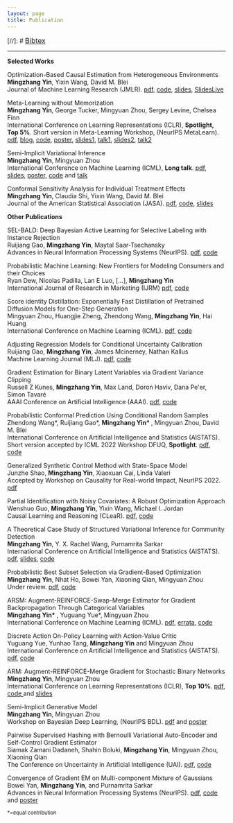 ```yaml
---
layout: page
title: Publication 
---
```

[//]: #  <span style="font-size:16px"> <a href="https://mingzhang-yin.github.io/assets/pdfs/reference.bib">Bibtex</a> </span> 

___ 

<!--
### Publication 
-->  

**Selected Works**

Optimization-Based Causal Estimation from Heterogeneous Environments
<br> <span style="font-size:14px">  **Mingzhang Yin**, Yixin Wang, David M. Blei  <br> Journal of Machine Learning Research (JMLR). [pdf](https://www.jmlr.org/papers/volume25/21-1028/21-1028.pdf), [code](https://github.com/mingzhang-yin/CoCo), [slides](https://mingzhang-yin.github.io/assets/pdfs/coco_talk.pdf), [SlidesLive](https://recorder-v3.slideslive.com/?share=96251&s=6c38cf3d-e9f4-4b2b-831b-76320f2a04e7)

Meta-Learning without Memorization
 <br> <span style="font-size:14px"> **Mingzhang Yin**, George Tucker, Mingyuan Zhou, Sergey Levine, Chelsea Finn  <br>
International Conference on Learning Representations (ICLR), **Spotlight, Top 5%**. Short version in Meta-Learning Workshop, (NeurIPS MetaLearn). [pdf](https://arxiv.org/pdf/1912.03820.pdf), <a href="https://mingzhang-yin.github.io/2020/04/10/Meta-learning-without-Memorization.html" target="_blank">blog</a>, [code](https://github.com/mingzhang-yin/Meta-learning-without-memorization), <a href="https://mingzhang-yin.github.io/assets/pdfs/memo_poster.pdf" target="_blank">poster</a>, <a href="http://ai.stanford.edu/~cbfinn/_files/neurips19_memorization.pdf" target="_blank">slides1</a>, <a href="https://slideslive.com/38921876/bayesian-deep-learning-3" target="_blank">talk1</a>, <a href="https://mingzhang-yin.github.io/assets/pdfs/iclr2020_slides.pdf" target="_blank">slides2</a>, <a href="https://youtu.be/emUvd3WqHMs" target="_blank">talk2</a>

Semi-Implicit Variational Inference
<br> <span style="font-size:14px"> **Mingzhang Yin**, Mingyuan Zhou  <br>
International Conference on Machine Learning (ICML), **Long talk**.  [pdf](http://proceedings.mlr.press/v80/yin18b/yin18b.pdf), <a href="https://github.com/mingzhang-yin/mingzhang-yin.github.io/blob/master/assets/pdfs/SIVI_ICML.pdf" target="_blank">slides</a>, <a href="https://mingzhang-yin.github.io/assets/pdfs/SIVI_poster.pdf" target="_blank">poster</a>, <a href="https://github.com/mingzhang-yin/SIVI" target="_blank">code</a> and <a href="https://vimeo.com/294655456" target="_blank"> talk </a> 
 </span>

Conformal Sensitivity Analysis for Individual Treatment Effects
<br> <span style="font-size:14px">  **Mingzhang Yin**, Claudia Shi, Yixin Wang, David M. Blei  <br> Journal of the American Statistical Association (JASA). [pdf](https://www.tandfonline.com/doi/abs/10.1080/01621459.2022.2102503), [code](https://github.com/mingzhang-yin/Conformal-sensitivity-analysis), [slides](https://mingzhang-yin.github.io/assets/pdfs/Sensitivity-ITE-slides.pdf)


**Other Publications**
 

SEL-BALD: Deep Bayesian Active Learning for Selective Labeling with Instance Rejection
<br> <span style="font-size:14px">  Ruijiang Gao, **Mingzhang Yin**, Maytal Saar-Tsechansky <br> Advances in Neural Information Processing Systems
(NeurIPS). [pdf](https://openreview.net/pdf?id=tDMTwto6jv), [code](https://github.com/ruijiang81/SEL-BALD)

Probabilistic Machine Learning: New Frontiers for Modeling Consumers and their Choices <br> <span style="font-size:14px">  Ryan Dew, Nicolas Padilla, Lan E Luo, [...], **Mingzhang Yin** <br> International Journal of Research in Marketing (IJRM)
[pdf](https://www.sciencedirect.com/science/article/pii/S0167811624000995?dgcid=coauthor), [code](https://rtdew1.github.io/code_appendix.html)

Score identity Distillation: Exponentially Fast Distillation of Pretrained Diffusion Models for One-Step Generation <br> <span style="font-size:14px"> Mingyuan Zhou, Huangjie Zheng, Zhendong Wang, **Mingzhang Yin**, Hai Huang  <br> International Conference on Machine Learning (ICML). [pdf](https://openreview.net/pdf?id=QhqQJqe0Wq), [code](https://github.com/mingyuanzhou/SiD)

Adjusting Regression Models for Conditional Uncertainty Calibration
<br> <span style="font-size:14px">  Ruijiang Gao, **Mingzhang Yin**, James Mcinerney, Nathan Kallus <br> Machine Learning Journal (MLJ). [pdf](https://trebuchet.public.springernature.app/get_content/210556b9-3abe-4708-bad8-9c7fb2e0cbbc?utm_source=rct_congratemailt&utm_medium=email&utm_campaign=nonoa_20241111&utm_content=10.1007/s10994-024-06627-7), [code](https://github.com/ruijiang81/adjusting_reg_model)


 
 Gradient Estimation for Binary Latent Variables via Gradient Variance Clipping 
 <br> <span style="font-size:14px">   Russell Z Kunes, <b>Mingzhang Yin</b>, Max Land, Doron Haviv, Dana Pe'er, Simon Tavaré    <br> AAAI Conference on Artificial Intelligence (AAAI).  [pdf](https://arxiv.org/pdf/2208.06124.pdf), [code](https://github.com/russellkune/gradient-estimators)
 
 
Probabilistic Conformal Prediction Using Conditional Random Samples
<br> <span style="font-size:14px">  Zhendong Wang\*, Ruijiang Gao\*, <b>Mingzhang Yin* </b>, Mingyuan Zhou, David M. Blei    <br> International Conference on Artificial Intelligence and Statistics (AISTATS). Short version accepted by ICML 2022 Workshop DFUQ, **Spotlight**. [pdf](https://arxiv.org/pdf/2206.06584.pdf), [code](https://github.com/Zhendong-Wang/Probabilistic-Conformal-Prediction)
 
Generalized Synthetic Control Method with State-Space Model
 <br> <span style="font-size:14px">   Junzhe Shao, <b>Mingzhang Yin</b>, Xiaoxuan Cai, Linda Valeri   <br> Accepted by Workshop on Causality for Real-world Impact, NeurIPS 2022.    [pdf](https://openreview.net/forum?id=OwyiIBIFCrn)

Partial Identification with Noisy Covariates: A Robust Optimization Approach 
<br> <span style="font-size:14px">  Wenshuo Guo, **Mingzhang Yin**, Yixin Wang, Michael I. Jordan   <br> Causal Learning and Reasoning (CLeaR). [pdf](https://openreview.net/pdf?id=-NVBxy0TdU), [code](https://github.com/wenshuoguo/robust-causal-code-public)
 
 
A Theoretical Case Study of Structured Variational Inference for Community Detection
<br> <span style="font-size:14px">  **Mingzhang Yin**, Y. X. Rachel Wang, Purnamrita Sarkar  <br>
International Conference on Artificial Intelligence and Statistics (AISTATS). [pdf](http://proceedings.mlr.press/v108/yin20a/yin20a.pdf), <a href="https://mingzhang-yin.github.io/assets/pdfs/vips_slides.pdf" target="_blank">slides</a>, <a href="https://github.com/mingzhang-yin/VIPS" target="_blank">code</a>
 

Probabilistic Best Subset Selection via Gradient-Based Optimization
<br> <span style="font-size:14px">  **Mingzhang Yin**, Nhat Ho, Bowei Yan, Xiaoning Qian, Mingyuan Zhou  <br> Under review. [pdf](https://arxiv.org/pdf/2006.06448.pdf), [code](https://github.com/mingzhang-yin/Probabilistic-Best-Subset)


ARSM: Augment-REINFORCE-Swap-Merge Estimator for Gradient Backpropagation Through Categorical Variables
<br> <span style="font-size:14px"> <b>Mingzhang Yin* </b>, Yuguang Yue*, Mingyuan Zhou   <br>
International Conference on Machine Learning (ICML).  [pdf](https://arxiv.org/abs/1905.01413), [errata](https://mingzhang-yin.github.io/assets/pdfs/errata.pdf), [code](https://github.com/ARM-gradient/ARSM)


 
Discrete Action On-Policy Learning with Action-Value Critic
<br> <span style="font-size:14px">  Yuguang Yue, Yunhao Tang, **Mingzhang Yin** and Mingyuan Zhou <br>
International Conference on Artificial Intelligence and Statistics (AISTATS). [pdf](https://arxiv.org/pdf/2002.03534.pdf), [code](https://github.com/yuguangyue/CARSM)  
 
ARM: Augment-REINFORCE-Merge Gradient for Stochastic Binary Networks 
<br> <span style="font-size:14px"> **Mingzhang Yin**, Mingyuan Zhou  <br>
International Conference on Learning Representations (ICLR), **Top 10%**.  [pdf](https://openreview.net/pdf?id=S1lg0jAcYm), <a href="https://github.com/mingzhang-yin/ARM-gradient" target="_blank">code </a> and <a href="https://mingzhang-yin.github.io/assets/pdfs/ARM_slides_binary.pdf" target="_blank">slides </a>
 </span> 
 
Semi-Implicit Generative Model
<br> <span style="font-size:14px"> **Mingzhang Yin**, Mingyuan Zhou  <br>
 Workshop on Bayesian Deep Learning, (NeurIPS BDL). [pdf](http://bayesiandeeplearning.org/2018/papers/84.pdf) and <a href="https://mingzhang-yin.github.io/assets/pdfs/sigmo_poster.pdf">poster </a> </span>
 
Pairwise Supervised Hashing with Bernoulli Variational Auto-Encoder and Self-Control Gradient Estimator
<br> <span style="font-size:14px"> Siamak Zamani Dadaneh, Shahin Boluki, **Mingzhang Yin**, Mingyuan Zhou, Xiaoning Qian<br>
The Conference on Uncertainty in Artificial Intelligence (UAI). [pdf](https://arxiv.org/pdf/2005.10477.pdf), [code](https://github.com/bernoullivae-hashing/Bernoulli-VAE-Hashing)
 

 
Convergence of Gradient EM on Multi-component Mixture of Gaussians
 <br> <span style="font-size:14px"> Bowei Yan, **Mingzhang Yin**, and Purnamrita Sarkar  <br>
Advances in Neural Information Processing Systems (NeurIPS).  [pdf](https://papers.nips.cc/paper/7271-convergence-of-gradient-em-on-multi-component-mixture-of-gaussians), <a href="https://github.com/mingzhang-yin/Convergence-of-Gradient-EM-on-Multi-component-Mixture-of-Gaussians">code </a> and <a href="https://mingzhang-yin.github.io/assets/pdfs/2017nips_poster.pdf">poster </a>  </span>


<small>*=equal contribution</small>

